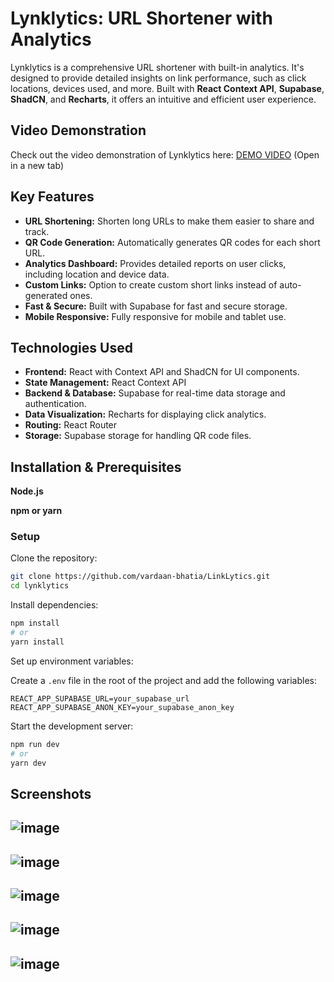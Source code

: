 # **Lynklytics: URL Shortener with Analytics**

Lynklytics is a comprehensive URL shortener with built-in analytics. It's designed to provide detailed insights on link performance, such as click locations, devices used, and more. Built with **React Context API**, **Supabase**, **ShadCN**, and **Recharts**, it offers an intuitive and efficient user experience.

## **Video Demonstration**

Check out the video demonstration of Lynklytics here: [DEMO VIDEO](https://youtu.be/B4H900xjVRQ) (Open in a new tab)

## **Key Features**

- **URL Shortening:** Shorten long URLs to make them easier to share and track.
- **QR Code Generation:** Automatically generates QR codes for each short URL.
- **Analytics Dashboard:** Provides detailed reports on user clicks, including location and device data.
- **Custom Links:** Option to create custom short links instead of auto-generated ones.
- **Fast & Secure:** Built with Supabase for fast and secure storage.
- **Mobile Responsive:** Fully responsive for mobile and tablet use.

## **Technologies Used**

- **Frontend:** React with Context API and ShadCN for UI components.
- **State Management:** React Context API
- **Backend & Database:** Supabase for real-time data storage and authentication.
- **Data Visualization:** Recharts for displaying click analytics.
- **Routing:** React Router
- **Storage:** Supabase storage for handling QR code files.

## **Installation & Prerequisites**

**Node.js**

**npm or yarn**

### Setup

Clone the repository:

```bash
git clone https://github.com/vardaan-bhatia/LinkLytics.git
cd lynklytics
```

Install dependencies:

```bash
npm install
# or
yarn install
```
Set up environment variables:

Create a `.env` file in the root of the project and add the following variables:

```
REACT_APP_SUPABASE_URL=your_supabase_url
REACT_APP_SUPABASE_ANON_KEY=your_supabase_anon_key
```
Start the development server:

```bash
npm run dev
# or
yarn dev
```

## **Screenshots**

![image](https://github.com/user-attachments/assets/6ca5b8f3-14dd-4506-a5c1-d21a5d4a35cf)
---

![image](https://github.com/user-attachments/assets/bd850edd-6816-4781-893b-2921d38dd15e)
---

![image](https://github.com/user-attachments/assets/36ad4cb9-c064-4514-91cc-5e15759ce1da)
---

![image](https://github.com/user-attachments/assets/c9a1f544-1fb6-4c38-8e72-9d6951ae7c82)
---

![image](https://github.com/user-attachments/assets/52ad05de-7f2b-492f-b422-e2ca4daff1ba)
---
